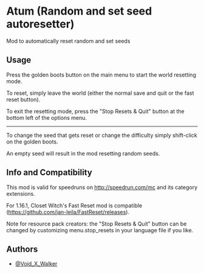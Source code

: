
# Atum (Random and set seed autoresetter)

Mod to automatically reset random and set seeds


## Usage

Press the golden boots button on the main menu to start the world resetting mode.

To reset, simply leave the world (either the normal save and quit or the fast reset button).

To exit the resetting mode, press the "Stop Resets & Quit" button at the bottom left of the options menu.

----------

To change the seed that gets reset or change the difficulty simply shift-click on the golden boots.

An empty seed will result in the mod resetting random seeds. 

## Info and Compatibility

This mod is valid for speedruns on http://speedrun.com/mc and its category extensions.

For 1.16.1, Closet Witch's Fast Reset mod is compatible (https://github.com/jan-leila/FastReset/releases).

Note for resource pack creators: the "Stop Resets & Quit" button can be changed by customizing menu.stop_resets in your language file if you like.

## Authors

- [@Void_X_Walker](https://www.github.com/voidxwalker)

